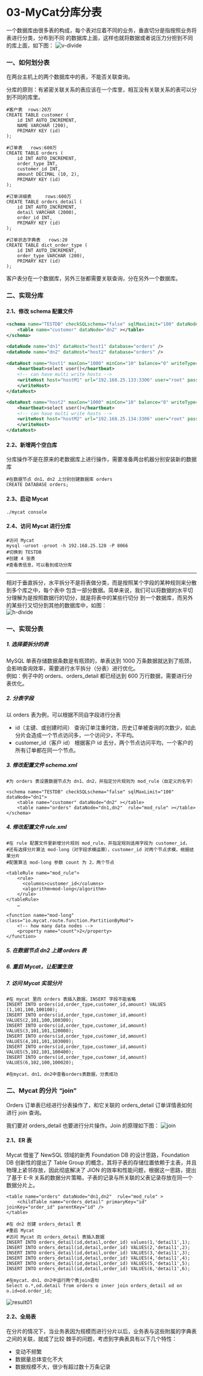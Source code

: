 # 03-MyCat分库分表

一个数据库由很多表的构成，每个表对应着不同的业务，垂直切分是指按照业务将表进行分类，分布到不同 的数据库上面，这样也就将数据或者说压力分担到不同的库上面，如下图： 
![v-divide](./images/v-divide.png)

### 一、如何划分表 
在两台主机上的两个数据库中的表，不能否关联查询。

分库的原则：有紧密关联关系的表应该在一个库里，相互没有关联关系的表可以分到不同的库里。 

```
#客户表  rows:20万 
CREATE TABLE customer (
	id INT AUTO_INCREMENT,
	NAME VARCHAR (200),
	PRIMARY KEY (id)
);

#订单表   rows:600万 
CREATE TABLE orders (
	id INT AUTO_INCREMENT,
	order_type INT,
	customer_id INT,
	amount DECIMAL (10, 2),
	PRIMARY KEY (id)
);

#订单详细表     rows:600万 
CREATE TABLE orders_detail (
	id INT AUTO_INCREMENT,
	detail VARCHAR (2000),
	order_id INT,
	PRIMARY KEY (id)
);

#订单状态字典表   rows:20
CREATE TABLE dict_order_type (
	id INT AUTO_INCREMENT,
	order_type VARCHAR (200),
	PRIMARY KEY (id)
);
```
客户表分在一个数据库，另外三张都需要关联查询，分在另外一个数据库。 


### 二、实现分库
#### 2.1、修改 schema 配置文件 
```xml
<schema name="TESTDB" checkSQLschema="false" sqlMaxLimit="100" dataNode="dn1">      
	<table name="customer" dataNode="dn2" ></table>     
</schema> 

<dataNode name="dn1" dataHost="host1" database="orders" />   
<dataNode name="dn2" dataHost="host2" database="orders" />      
		
<dataHost name="host1" maxCon="1000" minCon="10" balance="0" writeType="0" dbType="mysql" dbDriver="native" switchType="1"  slaveThreshold="100">   
	<heartbeat>select user()</heartbeat>                
	<!-- can have multi write hosts -->    
	<writeHost host="hostM1" url="192.168.25.133:3306" user="root" password="root">       
	</writeHost>        
</dataHost> 

<dataHost name="host2" maxCon="1000" minCon="10" balance="0" writeType="0" dbType="mysql" dbDriver="native" switchType="1"  slaveThreshold="100"> 
	<heartbeat>select user()</heartbeat>                
	<!-- can have multi write hosts -->              
	<writeHost host="hostM2" url="192.168.25.134:3306" user="root" password="root">
	</writeHost>     
</dataHost>
```

#### 2.2、新增两个空白库 
分库操作不是在原来的老数据库上进行操作，需要准备两台机器分别安装新的数据库 
```
#在数据节点 dn1、dn2 上分别创建数据库 orders 
CREATE DATABASE orders; 
```

#### 2.3、启动 Mycat 
```
./mycat console 
```

#### 2.4、访问 Mycat 进行分库 
```
#访问 Mycat 
mysql -uroot -proot -h 192.168.25.128 -P 8066 
#切换到 TESTDB 
#创建 4 张表 
#查看表信息，可以看到成功分库 
```

---   

相对于垂直拆分，水平拆分不是将表做分类，而是按照某个字段的某种规则来分散到多个库之中，每个表中 包含一部分数据。简单来说，我们可以将数据的水平切分理解为是按照数据行的切分，就是将表中的某些行切分 到一个数据库，而另外的某些行又切分到其他的数据库中，如图：  
![h-divide](./images/h-divide.png)

### 一、实现分表 
##### 1. 选择要拆分的表 
MySQL 单表存储数据条数是有瓶颈的，单表达到 1000 万条数据就达到了瓶颈，会影响查询效率，需要进行水平拆分（分表）进行优化。    
例如：例子中的 orders、orders_detail 都已经达到 600 万行数据，需要进行分表优化。 

##### 2. 分表字段 
以 orders 表为例，可以根据不同自字段进行分表 
- id（主键、或创建时间） 
查询订单注重时效，历史订单被查询的次数少，如此分片会造成一个节点访问多，一个访问少，不平均。 
- customer_id（客户 id） 
根据客户 id 去分，两个节点访问平均，一个客户的所有订单都在同一个节点。 
 
##### 3. 修改配置文件 schema.xml 
```
#为 orders 表设置数据节点为 dn1、dn2，并指定分片规则为 mod_rule（自定义的名字） 

<schema name="TESTDB" checkSQLschema="false" sqlMaxLimit="100" dataNode="dn1">      
    <table name="customer" dataNode="dn2" ></table>     
    <table name="orders" dataNode="dn1,dn2"  rule="mod_rule" ></table> 
</schema> 
```

##### 4. 修改配置文件 rule.xml 
```
#在 rule 配置文件里新增分片规则 mod_rule，并指定规则适用字段为 customer_id，  
#还有选择分片算法 mod-long（对字段求模运算），customer_id 对两个节点求模，根据结果分片 
#配置算法 mod-long 参数 count 为 2，两个节点 

<tableRule name="mod_rule">              
	<rule>                       
	  <columns>customer_id</columns>          
	  <algorithm>mod-long</algorithm>         
	</rule>       
</tableRule> 
	… 
  
<function name="mod-long" class="io.mycat.route.function.PartitionByMod">             
	<!-- how many data nodes -->         
	<property name="count">2</property>       
</function> 
```

##### 5. 在数据节点 dn2 上建 orders 表 
##### 6. 重启 Mycat，让配置生效 
##### 7. 访问 Mycat 实现分片 
```
#在 mycat 里向 orders 表插入数据，INSERT 字段不能省略 
INSERT INTO orders(id,order_type,customer_id,amount) VALUES (1,101,100,100100); 
INSERT INTO orders(id,order_type,customer_id,amount) VALUES(2,101,100,100300); 
INSERT INTO orders(id,order_type,customer_id,amount) VALUES(3,101,101,120000); 
INSERT INTO orders(id,order_type,customer_id,amount) VALUES(4,101,101,103000); 
INSERT INTO orders(id,order_type,customer_id,amount) VALUES(5,102,101,100400); 
INSERT INTO orders(id,order_type,customer_id,amount) VALUES(6,102,100,100020); 

#在mycat、dn1、dn2中查看orders表数据，分表成功 
```

### 二、Mycat 的分片 “join” 
Orders 订单表已经进行分表操作了，和它关联的 orders_detail 订单详情表如何进行 join 查询。 

我们要对 orders_detail 也要进行分片操作。Join 的原理如下图： 
![join](./images/join.png)

#### 2.1、ER 表 
Mycat 借鉴了 NewSQL 领域的新秀 Foundation DB 的设计思路，Foundation DB 创新性的提出了 Table Group 的概念，其将子表的存储位置依赖于主表，并且物理上紧邻存放，因此彻底解决了 
JION 的效率和性能问题，根据这一思路，提出了基于 E-R 关系的数据分片策略，子表的记录与所关联的父表记录存放在同一个数据分片上。 

```
<table name="orders" dataNode="dn1,dn2"  rule="mod_rule" >     
    <childTable name="orders_detail" primaryKey="id" joinKey="order_id" parentKey="id" /> 
</table> 

#在 dn2 创建 orders_detail 表 
#重启 Mycat 
#访问 Mycat 向 orders_detail 表插入数据 
INSERT INTO orders_detail(id,detail,order_id) values(1,'detail1',1); 
INSERT INTO orders_detail(id,detail,order_id) VALUES(2,'detail1',2); 
INSERT INTO orders_detail(id,detail,order_id) VALUES(3,'detail1',3); 
INSERT INTO orders_detail(id,detail,order_id) VALUES(4,'detail1',4); 
INSERT INTO orders_detail(id,detail,order_id) VALUES(5,'detail1',5); 
INSERT INTO orders_detail(id,detail,order_id) VALUES(6,'detail1',6); 

#在mycat、dn1、dn2中运行两个表join语句 
Select o.*,od.detail from orders o inner join orders_detail od on o.id=od.order_id; 
```
![result01](./images/result01.png)

#### 2.2、全局表 
在分片的情况下，当业务表因为规模而进行分片以后，业务表与这些附属的字典表之间的关联，就成了比较 棘手的问题，考虑到字典表具有以下几个特性： 
- 变动不频繁 
- 数据量总体变化不大 
- 数据规模不大，很少有超过数十万条记录 























